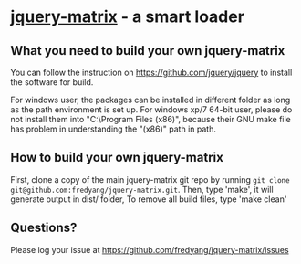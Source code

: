 [jquery-matrix](http://x/) - a smart loader
==================================================

What you need to build your own jquery-matrix
--------------------------------------

You can follow the instruction on https://github.com/jquery/jquery to install the software for build.

For windows user, the packages can be installed in different folder
as long as the path environment is set up.
For windows xp/7 64-bit user, please do not install them into "C:\Program Files (x86)", because
their GNU make file has problem in understanding the "(x86)" path in path.


How to build your own jquery-matrix
----------------------------

First, clone a copy of the main jquery-matrix git repo by running `git clone git@github.com:fredyang/jquery-matrix.git`.
Then, type 'make', it will generate output in dist/ folder,
To remove all build files, type 'make clean'


Questions?
----------
Please log your issue at https://github.com/fredyang/jquery-matrix/issues